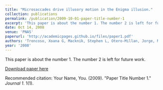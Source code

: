 ```yaml
---
title: "Microsaccades drive illusory motion in the Enigma illusion."
collection: publications
permalink: /publication/2009-10-01-paper-title-number-1
excerpt: 'This paper is about the number 1. The number 2 is left for future work.'
date: Oct 14, 2008
venue: 'PNAS'
paperurl: 'http://academicpages.github.io/files/paper1.pdf'
authors: 'Troncoso, Xoana G, Macknik, Stephen L, Otero-Millan, Jorge, Martinez-Conde, Susana'
year: '2008'
---
```

This paper is about the number 1. The number 2 is left for future work.

[Download paper here](http://academicpages.github.io/files/paper1.pdf)

Recommended citation: Your Name, You. (2009). "Paper Title Number 1." <i>Journal 1</i>. 1(1).
